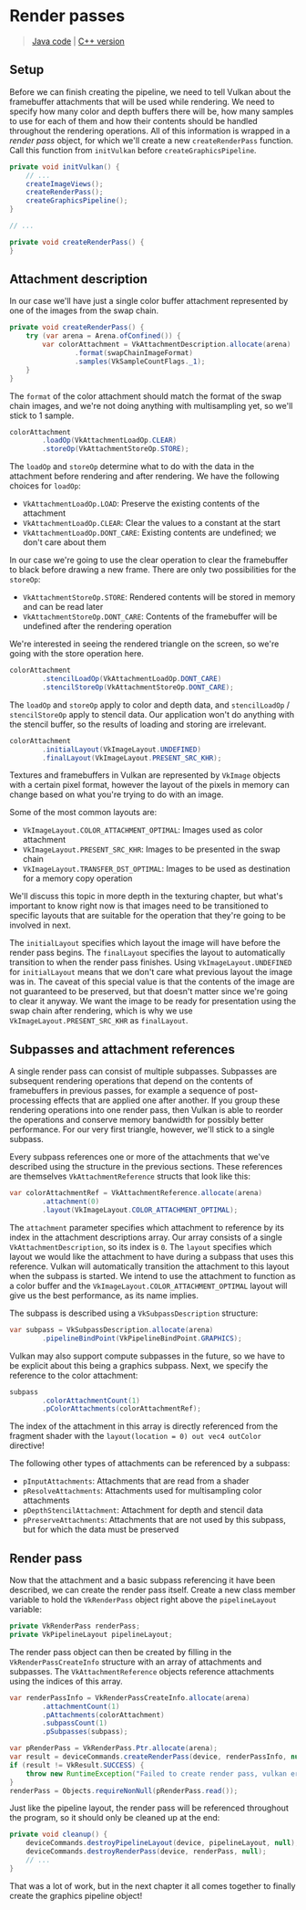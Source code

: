 # Render passes

> [Java code](https://github.com/chuigda/vulkan4j/tree/master/tutorial/src/main/java/tutorial/vulkan/part03/ch11/Main.java) | [C++ version](https://vulkan-tutorial.com/Drawing_a_triangle/Graphics_pipeline_basics/Render_passes)

## Setup

Before we can finish creating the pipeline, we need to tell Vulkan about the framebuffer attachments that will be used while rendering. We need to specify how many color and depth buffers there will be, how many samples to use for each of them and how their contents should be handled throughout the rendering operations. All of this information is wrapped in a *render pass* object, for which we'll create a new `createRenderPass` function. Call this function from `initVulkan` before `createGraphicsPipeline`.

```java
private void initVulkan() {
    // ...
    createImageViews();
    createRenderPass();
    createGraphicsPipeline();
}

// ...

private void createRenderPass() {
}
```

## Attachment description

In our case we'll have just a single color buffer attachment represented by one of the images from the swap chain.

```java
private void createRenderPass() {
    try (var arena = Arena.ofConfined()) {
        var colorAttachment = VkAttachmentDescription.allocate(arena)
                .format(swapChainImageFormat)
                .samples(VkSampleCountFlags._1);
    }
}
```

The `format` of the color attachment should match the format of the swap chain images, and we're not doing anything with multisampling yet, so we'll stick to 1 sample.

```java
colorAttachment
        .loadOp(VkAttachmentLoadOp.CLEAR)
        .storeOp(VkAttachmentStoreOp.STORE);
```

The `loadOp` and `storeOp` determine what to do with the data in the attachment before rendering and after rendering. We have the following choices for `loadOp`:

- `VkAttachmentLoadOp.LOAD`: Preserve the existing contents of the attachment
- `VkAttachmentLoadOp.CLEAR`: Clear the values to a constant at the start
- `VkAttachmentLoadOp.DONT_CARE`: Existing contents are undefined; we don't care about them

In our case we're going to use the clear operation to clear the framebuffer to black before drawing a new frame. There are only two possibilities for the `storeOp`:

- `VkAttachmentStoreOp.STORE`: Rendered contents will be stored in memory and can be read later
- `VkAttachmentStoreOp.DONT_CARE`: Contents of the framebuffer will be undefined after the rendering operation

We're interested in seeing the rendered triangle on the screen, so we're going with the store operation here.

```java
colorAttachment
        .stencilLoadOp(VkAttachmentLoadOp.DONT_CARE)
        .stencilStoreOp(VkAttachmentStoreOp.DONT_CARE);
```

The `loadOp` and `storeOp` apply to color and depth data, and `stencilLoadOp` / `stencilStoreOp` apply to stencil data. Our application won't do anything with the stencil buffer, so the results of loading and storing are irrelevant.

```java
colorAttachment
        .initialLayout(VkImageLayout.UNDEFINED)
        .finalLayout(VkImageLayout.PRESENT_SRC_KHR);
```

Textures and framebuffers in Vulkan are represented by `VkImage` objects with a certain pixel format, however the layout of the pixels in memory can change based on what you're trying to do with an image.

Some of the most common layouts are:

- `VkImageLayout.COLOR_ATTACHMENT_OPTIMAL`: Images used as color attachment
- `VkImageLayout.PRESENT_SRC_KHR`: Images to be presented in the swap chain
- `VkImageLayout.TRANSFER_DST_OPTIMAL`: Images to be used as destination for a memory copy operation

We'll discuss this topic in more depth in the texturing chapter, but what's important to know right now is that images need to be transitioned to specific layouts that are suitable for the operation that they're going to be involved in next.

The `initialLayout` specifies which layout the image will have before the render pass begins. The `finalLayout` specifies the layout to automatically transition to when the render pass finishes. Using `VkImageLayout.UNDEFINED` for `initialLayout` means that we don't care what previous layout the image was in. The caveat of this special value is that the contents of the image are not guaranteed to be preserved, but that doesn't matter since we're going to clear it anyway. We want the image to be ready for presentation using the swap chain after rendering, which is why we use `VkImageLayout.PRESENT_SRC_KHR` as `finalLayout`.

## Subpasses and attachment references

A single render pass can consist of multiple subpasses. Subpasses are subsequent rendering operations that depend on the contents of framebuffers in previous passes, for example a sequence of post-processing effects that are applied one after another. If you group these rendering operations into one render pass, then Vulkan is able to reorder the operations and conserve memory bandwidth for possibly better performance. For our very first triangle, however, we'll stick to a single subpass.

Every subpass references one or more of the attachments that we've described using the structure in the previous sections. These references are themselves `VkAttachmentReference` structs that look like this:

```java
var colorAttachmentRef = VkAttachmentReference.allocate(arena)
        .attachment(0)
        .layout(VkImageLayout.COLOR_ATTACHMENT_OPTIMAL);
```

The `attachment` parameter specifies which attachment to reference by its index in the attachment descriptions array. Our array consists of a single `VkAttachmentDescription`, so its index is `0`. The `layout` specifies which layout we would like the attachment to have during a subpass that uses this reference. Vulkan will automatically transition the attachment to this layout when the subpass is started. We intend to use the attachment to function as a color buffer and the `VkImageLayout.COLOR_ATTACHMENT_OPTIMAL` layout will give us the best performance, as its name implies.

The subpass is described using a `VkSubpassDescription` structure:

```java
var subpass = VkSubpassDescription.allocate(arena)
        .pipelineBindPoint(VkPipelineBindPoint.GRAPHICS);
```

Vulkan may also support compute subpasses in the future, so we have to be explicit about this being a graphics subpass. Next, we specify the reference to the color attachment:

```java
subpass
        .colorAttachmentCount(1)
        .pColorAttachments(colorAttachmentRef);
```

The index of the attachment in this array is directly referenced from the fragment shader with the `layout(location = 0) out vec4 outColor` directive!

The following other types of attachments can be referenced by a subpass:

- `pInputAttachments`: Attachments that are read from a shader
- `pResolveAttachments`: Attachments used for multisampling color attachments
- `pDepthStencilAttachment`: Attachment for depth and stencil data
- `pPreserveAttachments`: Attachments that are not used by this subpass, but for which the data must be preserved

## Render pass

Now that the attachment and a basic subpass referencing it have been described, we can create the render pass itself. Create a new class member variable to hold the `VkRenderPass` object right above the `pipelineLayout` variable:

```java
private VkRenderPass renderPass;
private VkPipelineLayout pipelineLayout;
```

The render pass object can then be created by filling in the `VkRenderPassCreateInfo` structure with an array of attachments and subpasses. The `VkAttachmentReference` objects reference attachments using the indices of this array.

```java
var renderPassInfo = VkRenderPassCreateInfo.allocate(arena)
        .attachmentCount(1)
        .pAttachments(colorAttachment)
        .subpassCount(1)
        .pSubpasses(subpass);

var pRenderPass = VkRenderPass.Ptr.allocate(arena);
var result = deviceCommands.createRenderPass(device, renderPassInfo, null, pRenderPass);
if (result != VkResult.SUCCESS) {
    throw new RuntimeException("Failed to create render pass, vulkan error code: " + VkResult.explain(result));
}
renderPass = Objects.requireNonNull(pRenderPass.read());
```

Just like the pipeline layout, the render pass will be referenced throughout the program, so it should only be cleaned up at the end:

```java
private void cleanup() {
    deviceCommands.destroyPipelineLayout(device, pipelineLayout, null);
    deviceCommands.destroyRenderPass(device, renderPass, null);
    // ...
}
```

That was a lot of work, but in the next chapter it all comes together to finally create the graphics pipeline object!
